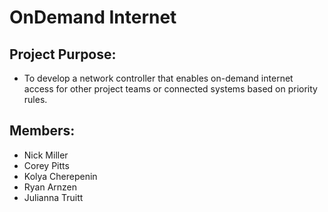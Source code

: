 # OnDemand Internet
## Project Purpose:
- To develop a network controller that enables on-demand internet access for other project teams or connected systems based on priority rules.
## Members:
- Nick Miller
- Corey Pitts
- Kolya Cherepenin
- Ryan Arnzen
- Julianna Truitt
